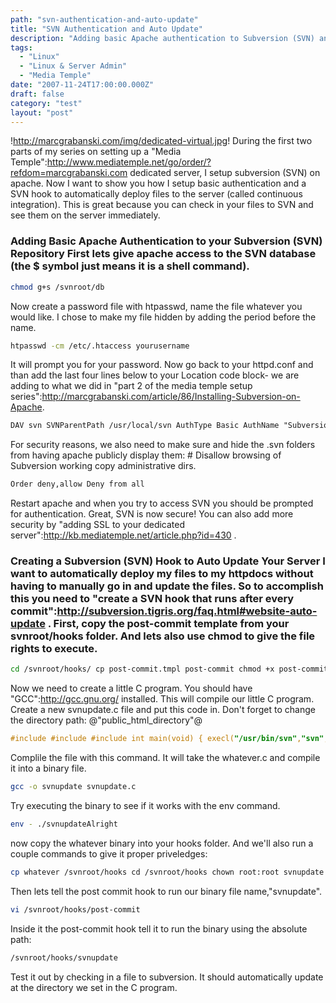 ```yaml
---
path: "svn-authentication-and-auto-update"
title: "SVN Authentication and Auto Update"
description: "Adding basic Apache authentication to Subversion (SVN) and auto updating files on the server (continuous integration)."
tags: 
  - "Linux"
  - "Linux & Server Admin"
  - "Media Temple"
date: "2007-11-24T17:00:00.000Z"
draft: false
category: "test"
layout: "post"
---
```


!http://marcgrabanski.com/img/dedicated-virtual.jpg!
During the first two parts of my series on setting up a "Media Temple":http://www.mediatemple.net/go/order/?refdom=marcgrabanski.com dedicated server, I setup subversion (SVN) on apache. Now I want to show you how I setup basic authentication and a SVN hook to automatically deploy files to the server (called continuous integration). This is great because you can check in your files to SVN and see them on the server immediately.

### Adding Basic Apache Authentication to your Subversion (SVN) Repository First lets give apache access to the SVN database (the $ symbol just means it is a shell command).
```bash
chmod g+s /svnroot/db
```

Now create a password file with htpasswd, name the file whatever you would like. I chose to make my file hidden by adding the period before the name.
```bash
htpasswd -cm /etc/.htaccess yourusername
```

It will prompt you for your password. Now go back to your httpd.conf and than add the last four lines below to your Location code block- we are adding to what we did in "part 2 of the media temple setup series":http://marcgrabanski.com/article/86/Installing-Subversion-on-Apache.
```xml
DAV svn SVNParentPath /usr/local/svn AuthType Basic AuthName "Subversion repository" AuthUserFile /etc/.htaccess require valid-user
```

For security reasons, we also need to make sure and hide the .svn folders from having apache publicly display them: # Disallow browsing of Subversion working copy administrative dirs.
```xml
Order deny,allow Deny from all
```

Restart apache and when you try to access SVN you should be prompted for authentication. Great, SVN is now secure! You can also add more security by "adding SSL to your dedicated server":http://kb.mediatemple.net/article.php?id=430 .

### Creating a Subversion (SVN) Hook to Auto Update Your Server I want to automatically deploy my files to my httpdocs without having to manually go in and update the files. So to accomplish this you need to "create a SVN hook that runs after every commit":http://subversion.tigris.org/faq.html#website-auto-update . First, copy the post-commit template from your svnroot/hooks folder. And lets also use chmod to give the file rights to execute.
```bash
cd /svnroot/hooks/ cp post-commit.tmpl post-commit chmod +x post-commit
```

Now we need to create a little C program. You should have "GCC":http://gcc.gnu.org/ installed. This will compile our little C program. Create a new svnupdate.c file and put this code in. Don't forget to change the directory path: @"public_html_directory"@
```c
#include #include #include int main(void) { execl("/usr/bin/svn","svn","update","/public_html_direcotry/", (const char **) NULL); return(EXIT_FAILURE); }
```

Complile the file with this command. It will take the whatever.c and compile it into a binary file.
```bash
gcc -o svnupdate svnupdate.c
```

Try executing the binary to see if it works with the env command.
```bash
env - ./svnupdateAlright
```

now copy the whatever binary into your hooks folder. And we'll also run a couple commands to give it proper priveledges:
```bash
cp whatever /svnroot/hooks cd /svnroot/hooks chown root:root svnupdate chmod +s svnupdate
```

Then lets tell the post commit hook to run our binary file name,"svnupdate".
```bash
vi /svnroot/hooks/post-commit
```

Inside it the post-commit hook tell it to run the binary using the absolute path:
```bash
/svnroot/hooks/svnupdate
```

Test it out by checking in a file to subversion. It should automatically update at the directory we set in the C program.